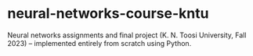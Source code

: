 # neural-networks-course-kntu
Neural networks assignments and final project (K. N. Toosi University, Fall 2023) – implemented entirely from scratch using Python.
